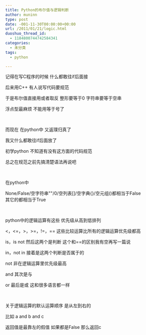 ```yaml
---
title: Python的布尔值与逻辑判断
author: muninn
type: post
date: -001-11-30T00:00:00+00:00
url: /2011/01/21/logic.html
duoshuo_thread_id:
  - 1184800744742584341
categories:
  - 未分类
tags:
  - python

---
```

记得在写C程序的时候 什么都敢往if后面接

后来用C++ 有人说写代码要规范

于是布尔值直接用或者取反 整形要等于0 字符串要等于空串

浮点型最麻烦 不能用等于号了

&#160;

而现在 在python中 又返璞归真了

我又什么都敢往if后面放了

初学python 不知道有没有这方面的代码规范

总之在规范之前先搞清楚语法再说吧

&#160;

在python中

None/False/空字符串""/0/空列表[]/空字典{}/空元组()都相当于False   
其它的都相当于True

&#160;

python中的逻辑运算有这些 优先级从高到低排列

<，<=，>，>=，!=，== 这些比较运算比所有的逻辑运算优先级都高

is，is not 然后这两个是判断 这个和==的区别我有空再写一篇说

in，not in 接着是这两个判断是否属于的

not 非在逻辑运算里优先级最高

and 其次是与

or 最后是或 这和很多语言都一样

&#160;

关于逻辑运算的默认运算顺序 是从左到右的

比如 a and b and c

返回值是最靠左的假值 如果都是False 那么返回c